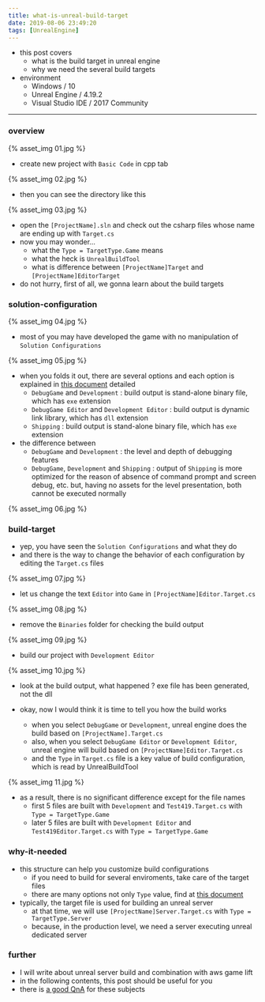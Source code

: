 ```yaml
---
title: what-is-unreal-build-target
date: 2019-08-06 23:49:20
tags: [UnrealEngine]
---
```


- this post covers
    - what is the build target in unreal engine
    - why we need the several build targets
- environment
    - Windows / 10
    - Unreal Engine / 4.19.2
    - Visual Studio IDE / 2017 Community

---

### overview
{% asset_img 01.jpg %}
- create new project with `Basic Code` in cpp tab

{% asset_img 02.jpg %}
- then you can see the directory like this

{% asset_img 03.jpg %}
- open the `[ProjectName].sln` and check out the csharp files whose name are ending up with `Target.cs`
- now you may wonder...
    - what the `Type = TargetType.Game` means
    - what the heck is `UnrealBuildTool`
    - what is difference between `[ProjectName]Target` and `[ProjectName]EditorTarget`
- do not hurry, first of all, we gonna learn about the build targets

### solution-configuration
{% asset_img 04.jpg %}
- most of you may have developed the game with no manipulation of `Solution Configurations`

{% asset_img 05.jpg %}
- when you folds it out, there are several options and each option is explained in [this document](https://docs.unrealengine.com/en-US/Programming/Development/BuildConfigurations/index.html) detailed
    - `DebugGame` and `Development` : build output is stand-alone binary file, which has `exe` extension
    - `DebugGame Editor` and `Development Editor` : build output is dynamic link library, which has `dll` extension
    - `Shipping` : build output is stand-alone binary file, which has `exe` extension
- the difference between
    - `DebugGame` and `Development` : the level and depth of debugging features
    - `DebugGame`, `Development` and `Shipping` : output of `Shipping` is more optimized for the reason of absence of command prompt and screen debug, etc. but, having no assets for the level presentation, both cannot be executed normally
    
{% asset_img 06.jpg %}

### build-target
- yep, you have seen the `Solution Configurations` and what they do
- and there is the way to change the behavior of each configuration by editing the `Target.cs` files

{% asset_img 07.jpg %}
- let us change the text `Editor` into `Game` in `[ProjectName]Editor.Target.cs`

{% asset_img 08.jpg %}
- remove the `Binaries` folder for checking the build output

{% asset_img 09.jpg %}
- build our project with `Development Editor`

{% asset_img 10.jpg %}
- look at the build output, what happened ? exe file has been generated, not the dll

- okay, now I would think it is time to tell you how the build works
    - when you select `DebugGame` or `Development`, unreal engine does the build based on `[ProjectName].Target.cs`
    - also, when you select `DebugGame Editor` or `Development Editor`, unreal engine will build based on `[ProjectName]Editor.Target.cs`
    - and the `Type` in `Target.cs` file is a key value of build configuration, which is read by UnrealBuildTool

{% asset_img 11.jpg %}
- as a result, there is no significant difference except for the file names
    - first 5 files are built with `Development` and `Test419.Target.cs` with `Type = TargetType.Game`
    - later 5 files are built with `Development Editor` and `Test419Editor.Target.cs` with `Type = TargetType.Game`

### why-it-needed
- this structure can help you customize build configurations
    - if you need to build for several enviroments, take care of the target files
    - there are many options not only `Type` value, find at [this document](https://docs.unrealengine.com/en-US/Programming/BuildTools/UnrealBuildTool/TargetFiles/index.html)
- typically, the target file is used for building an unreal server
    - at that time, we will use `[ProjectName]Server.Target.cs` with `Type = TargetType.Server`
    - because, in the production level, we need a server executing unreal dedicated server

### further
- I will write about unreal server build and combination with aws game lift
- in the following contents, this post should be useful for you
- there is [a good QnA](https://answers.unrealengine.com/questions/194712/differences-between-build-configurations.html) for these subjects